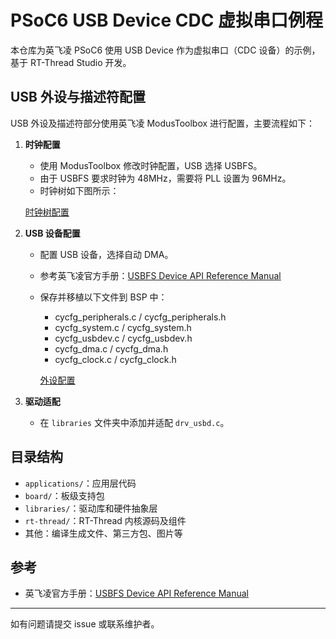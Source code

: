 # PSoC6 USB Device CDC 虚拟串口例程

本仓库为英飞凌 PSoC6 使用 USB Device 作为虚拟串口（CDC 设备）的示例，基于 RT-Thread Studio 开发。

## USB 外设与描述符配置

USB 外设及描述符部分使用英飞凌 ModusToolbox 进行配置，主要流程如下：

1. **时钟配置**
   - 使用 ModusToolbox 修改时钟配置，USB 选择 USBFS。
   - 由于 USBFS 要求时钟为 48MHz，需要将 PLL 设置为 96MHz。
   - 时钟树如下图所示：
   
   [时钟树配置](https://github.com/Passionate0424/PSoC6_USBD_CDC/blob/main/pictures/%E5%A4%96%E8%AE%BE%E9%85%8D%E7%BD%AE.png)

2. **USB 设备配置**
   - 配置 USB 设备，选择自动 DMA。
   - 参考英飞凌官方手册：[USBFS Device API Reference Manual](https://infineon.github.io/usbdev/usbfs_dev_api_reference_manual/html/index.html)
   - 保存并移植以下文件到 BSP 中：
     - cycfg_peripherals.c / cycfg_peripherals.h
     - cycfg_system.c / cycfg_system.h
     - cycfg_usbdev.c / cycfg_usbdev.h
     - cycfg_dma.c / cycfg_dma.h
     - cycfg_clock.c / cycfg_clock.h
     
     [外设配置](https://github.com/Passionate0424/PSoC6_USBD_CDC/blob/main/pictures/%E6%97%B6%E9%92%9F%E6%A0%91.png)

3. **驱动适配**
   - 在 `libraries` 文件夹中添加并适配 `drv_usbd.c`。

## 目录结构

- `applications/`：应用层代码
- `board/`：板级支持包
- `libraries/`：驱动库和硬件抽象层
- `rt-thread/`：RT-Thread 内核源码及组件
- 其他：编译生成文件、第三方包、图片等

## 参考
- 英飞凌官方手册：[USBFS Device API Reference Manual](https://infineon.github.io/usbdev/usbfs_dev_api_reference_manual/html/index.html)

---

如有问题请提交 issue 或联系维护者。
